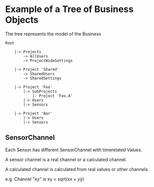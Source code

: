   
# Example of a Tree of Business Objects 

The tree represents the model of the Business

    Root

        |-> Projects
            -> AllUsers
            -> ProjectWideSettings

        |-> Project 'Shared' 
            -> SharedUsers
            -> SharedSettings

        |-> Project 'Foo' 
            |-> SubProjects
                |- Project 'Foo.A'  
            |-> Users
            |-> Sensors

        |-> Project 'Bar' 
            |-> Users
            |-> Sensors

## SensorChannel

Each Sensor has different SensorChannel with timerelated Values.

A sensor channel is a real channel or a calculated channel.

A calculated channel is calculated from real values or other channels.

e.g. Channel "xy" is xy = sqrt(x*x + y*y)
 
